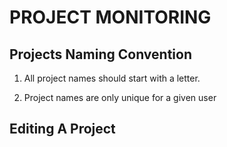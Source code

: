 # PROJECT MONITORING

## Projects Naming Convention 
1. All project names should start with a letter.

2. Project names are only unique for a given user

## Editing A Project